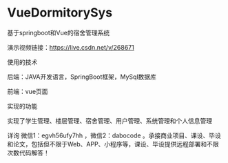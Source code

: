 # VueDormitorySys
基于springboot和Vue的宿舍管理系统

演示视频链接：https://live.csdn.net/v/268671

使用的技术

后端：JAVA开发语言，SpringBoot框架，MySql数据库

前端：vue页面

实现的功能

实现了学生管理、楼层管理、宿舍管理、用户管理、系统管理和个人信息管理

详询 微信1：egvh56ufy7hh ，微信2：dabocode 。承接商业项目、课设、毕设和论文，包括但不限于Web、APP、小程序等，课设、毕设提供远程部署和不限次数代码解答！
